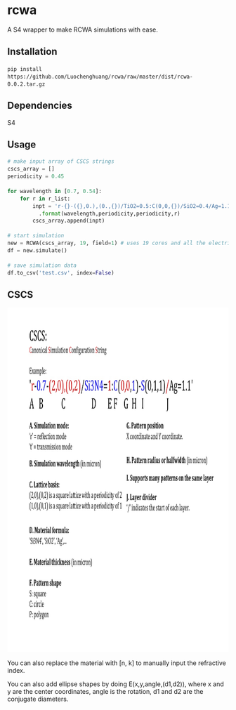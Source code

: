 # rcwa
A S4 wrapper to make RCWA simulations with ease. 

## Installation 

`pip install https://github.com/Luochenghuang/rcwa/raw/master/dist/rcwa-0.0.2.tar.gz`


## Dependencies
S4


## Usage
```python
# make input array of CSCS strings
cscs_array = []
periodicity = 0.45

for wavelength in [0.7, 0.54]:
    for r in r_list:
        inpt = 'r-{}-({},0.),(0.,{})/TiO2=0.5:C(0,0,{})/SiO2=0.4/Ag=1.1'\
          .format(wavelength,periodicity,periodicity,r)
        cscs_array.append(inpt)

# start simulation
new = RCWA(cscs_array, 19, field=1) # uses 19 cores and all the electric field of 1 unit cell
df = new.simulate()

# save simulation data
df.to_csv('test.csv', index=False)
```


## CSCS
<img src="https://github.com/Luochenghuang/rcwa/raw/master/doc/CSCS%20Helper.jpg" alt="some text"  width="1050" height="784">

You can also replace the material with [n, k] to manually input the refractive index.

You can also add ellipse shapes by doing E(x,y,angle,(d1,d2)), where x and y are the center coordinates, angle is the rotation, d1 and d2 are the conjugate diameters.
